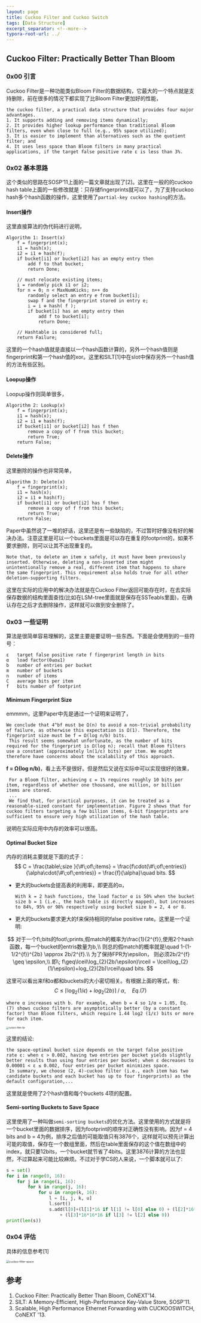 ```yaml
---
layout: page
title: Cuckoo Filter and Cuckoo Switch
tags: [Data Structure]
excerpt_separator: <!--more-->
typora-root-url: ../
---
```


## Cuckoo Filter: Practically Better Than Bloom

### 0x00 引言

  Cuckoo Filter是一种功能类似Bloom Filter的数据结构，它最大的一个特点就是支持删除，前在很多的情况下都实现了比Bloom Filter更加好的性能，

```
the cuckoo filter, a practical data structure that provides four major advantages.
1. It supports adding and removing items dynamically;
2. It provides higher lookup performance than traditional Bloom filters, even when close to full (e.g., 95% space utilized);
3. It is easier to implement than alternatives such as the quotient filter; and
4. It uses less space than Bloom filters in many practical applications, if the target false positive rate ε is less than 3%.
```

### 0x02 基本思路

   这个类似的思路在SOSP‘11上面的一篇文章就出现了[2]。这里在一般的的cuckoo hash table上面的一些修改就是：只存储fingerprints就可以了，为了支持cuckoo hash多个hash函数的操作，这里使用了`partial-key cuckoo hashing`的方法。

#### Insert操作

这里直接算法的伪代码进行说明，

```
Algorithm 1: Insert(x)
    f = fingerprint(x);
    i1 = hash(x);
    i2 = i1 ⊕ hash(f);
    if bucket[i1] or bucket[i2] has an empty entry then
        add f to that bucket; 
        return Done;

    // must relocate existing items;
    i = randomly pick i1 or i2;
    for n = 0; n < MaxNumKicks; n++ do
        randomly select an entry e from bucket[i]; 
        swap f and the fingerprint stored in entry e; 
        i = i ⊕ hash( f );
        if bucket[i] has an empty entry then
            add f to bucket[i]; 
            return Done;

    // Hashtable is considered full; 
    return Failure;
```

这里的一个hash值就是直接以一个hash函数计算的，另外一个hash值则是fingerprint和第一个hash值的xor。这里和SILT[1]中在slot中保存另外一个hash值的方法有些区别。

#### Loopup操作

Loopup操作则简单很多，

```
Algorithm 2: Lookup(x)
    f = fingerprint(x);
    i1 = hash(x);
    i2 = i1 ⊕ hash(f);
    if bucket[i1] or bucket[i2] has f then
        remove a copy of f from this bucket; 
        return True;
    return False;
```

#### Delete操作

这里删除的操作也非常简单，

```
Algorithm 3: Delete(x)
    f = fingerprint(x);
    i1 = hash(x);
    i2 = i1 ⊕ hash(f);
    if bucket[i1] or bucket[i2] has f then
        remove a copy of f from this bucket; 
        return True;
    return False;
```

Paper中虽然说了一堆的好话，这里还是有一些缺陷的，不过暂时好像没有好的解决办法。注意这里是可以一个buckets里面是可以存在重复的footprint的，如果不要求删除，则可以让其不出现重复的。

```
Note that, to delete an item x safely, it must have been previously inserted. Otherwise, deleting a non-inserted item might unintentionally remove a real, different item that happens to share the same fingerprint. This requirement also holds true for all other deletion-supporting filters.
```

这里在实际的应用中的解决办法就是在Cuckoo Filter返回可能存在时，在去实际保存数据的结构里面查找(比如在LSM-tree里面就是保存在SSTeabls里面)，在确认存在之后才去删除操作，这样就可以做到安全删除了。

### 0x03 一些证明

 算法是很简单容易理解的，这里主要是要证明一些东西。下面是会使用到的一些符号：

```
ε 	target false positive rate f fingerprint length in bits
α 	load factor(0≤α≤1)
b 	number of entries per bucket
m 	number of buckets
n 	number of items
C 	average bits per item
f   bits number of footprint
```

#### Minimum Fingerprint Size

emmmm，这里Paper中先是通过一个证明来证明了，

```
We conclude that 4^bf must be Ω(n) to avoid a non-trivial probability of failure, as otherwise this expectation is Ω(1). Therefore, the fingerprint size must be f = Ω(log n/b) bits.
 This result seems somewhat unfortunate, as the number of bits required for the fingerprint is Ω(log n); recall that Bloom filters use a constant (approximately ln(1/ε) bits) per item. We might therefore have concerns about the scalability of this approach.
```

**f = Ω(log n/b)**，看上去不是很好。但是然后又说在实际中可以实现很好的效果，

```
 For a Bloom filter, achieving ε = 1% requires roughly 10 bits per item, regardless of whether one thousand, one million, or billion items are stored. 
 ...
 We find that, for practical purposes, it can be treated as a reasonable-sized constant for implementation. Figure 2 shows that for cuckoo filters targeting a few billion items, 6-bit fingerprints are sufficient to ensure very high utilization of the hash table.
```

说明在实际应用中内存的效率可以很高。

#### Optimal Bucket Size

  内存的消耗主要就是下面的式子：
$$
C = \frac{table\;size }{\#\;of\;items} = \frac{f\cdot(\#\;of\;entries)}{\alpha\cdot(\#\;of\;entries)} = \frac{f}{\alpha}\quad bits.
$$

* 更大的buckets会提高表的利用率，即更高的α，

  ```
  With k = 2 hash functions, the load factor α is 50% when the bucket size b = 1 (i.e., the hash table is directly mapped), but increases to 84%, 95% or 98% respectively using bucket size b = 2, 4 or 8.
  ```

* 更大的buckets要求更大的f来保持相同的false positive rate。这里是一个证明:

$$
对于一个f\;bits的foot\;prints,假match的概率为\frac{1}{2^{f}},使用2个hash函数，每一个bucket的entris数量为b,\\
则总的假match的概率就是\quad 1-(1-1/2^{f})^{2b} \approx 2b/2^{f}.\\
为了保持FPR为\epsilon， 则必须2b/2^{f} \geq \epsilon,\\
即\; f\geq\lceil\log_{2}(2b/\epsilon)\rceil = \lceil\log_{2}(1/\epsilon)+log_{2}(2b)\rceil\quad bits.
$$

这里可以看出来f和α都和buckets的大小密切相关。有根据上面的等式，有:
$$
C\leq \lceil\log_{2}(1/\epsilon)+log_{2}(2b)\rceil\;/\;\alpha, \quad Eq. (7)
$$
```
where α increases with b. For example, when b = 4 so 1/α ≈ 1.05, Eq. (7) shows cuckoo filters are asymptotically better (by a constant factor) than Bloom filters, which require 1.44 log2 (1/ε) bits or more for each item.
```

<img src="/assets/img/cuckoo-filter-fpr.png" alt="cuckoo-filter-fpr" style="zoom:40%;" />

这里的结论:

```
the space-optimal bucket size depends on the target false positive rate ε: when ε > 0.002, having two entries per bucket yields slightly better results than using four entries per bucket; when ε decreases to 0.00001 < ε ≤ 0.002, four entries per bucket minimizes space.
 In summary, we choose (2, 4)-cuckoo filter (i.e., each item has two candidate buckets and each bucket has up to four fingerprints) as the default configuration,...
```

这里就是使用了2个hash值和每个buckets 4项的配置。

#### Semi-sorting Buckets to Save Space

  这里使用了一种叫做`semi-sorting buckets`的优化方法。这里使用的方式就是将一个bucket里面的数据排序，因为footprint的顺序对正确性没有影响。因为f = 4 bits and b = 4为例，排序之后值的可能取值只有3876个，这样就可以预先计算出可能的取值，保存在一个数组里面，然后在table里面保存的这个值在数组中的index，就只要12bits，一个bucket就节省了4bits。这里3876计算的方法也显然，不过算起来可能比较麻烦。不过对于学CS的人来说，一个脚本就可以了:

```python
s = set()
for i in range(0, 16):
    for j in range(i, 16): 
        for k in range(j, 16): 
            for u in range(k, 16):
                l = [i, j, k, u]
                l.sort()
                s.add(l[0]+(l[1]*16 if l[1] != l[0] else 0) + (l[2]*16*16 if l[2] != l[1] else 0)\
                    + (l[3]*16*16*16 if l[3] != l[2] else 0))
print(len(s))
```

### 0x04 评估

具体的信息参考[1]

<img src="/assets/img/cuckoo-filter-space.png" alt="cuckoo-filter-space" style="zoom:50%;" />

## 参考

1. Cuckoo Filter: Practically Better Than Bloom, CoNEXT’14.
2. SILT: A Memory-Efficient, High-Performance Key-Value Store, SOSP'11.
3. Scalable, High Performance Ethernet Forwarding with CUCKOOSWITCH, CoNEXT '13.

